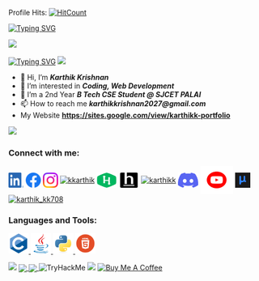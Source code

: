 Profile Hits:     [![HitCount](https://hits.dwyl.com/iamkarthik2004/iamkarthik2004.svg?style=flat-square)](http://hits.dwyl.com/iamkarthik2004/iamkarthik2004)



<!---
iamkarthik2004/iamkarthik2004 is a ✨ special ✨ repository because its `README.md` (this file) appears on your GitHub profile.
You can click the Preview link to take a look at your changes.
--->

[![Typing SVG](https://readme-typing-svg.demolab.com?font=Bungee+Spice&size=30&pause=1000&center=true&vCenter=true&width=435&lines=Hi+%F0%9F%91%8B%2C+I'm+KarthiK)](https://git.io/typing-svg)

<!---Light Code--->
<img src="https://user-images.githubusercontent.com/73097560/115834477-dbab4500-a447-11eb-908a-139a6edaec5c.gif"/>

<!---Text Animation--->
<a href="https://git.io/typing-svg"><img src="https://readme-typing-svg.demolab.com?font=Jersey+25+Charted&size=30&pause=1000&color=EBF727&random=false&width=435&lines=Studying+in+SJCET+PALAI.......;CSE+Student+%F0%9F%91%A8%E2%80%8D%F0%9F%92%BB;I+Love+%E2%9D%A4%EF%B8%8F+Programming;Passionate+in+Web++Development" alt="Typing SVG" /></a>
<img src="https://user-images.githubusercontent.com/73097560/115834477-dbab4500-a447-11eb-908a-139a6edaec5c.gif"/>

- 👋 Hi, I’m **_Karthik Krishnan_**
- 👀 I’m interested in _**Coding, Web Development**_
- 🌱 I’m a 2nd Year **_B Tech CSE Student @ SJCET PALAI_**
- 📫 How to reach me **_karthikkrishnan2027@gmail.com_**
- My Website **https://sites.google.com/view/karthikk-portfolio**
<img src="https://user-images.githubusercontent.com/73097560/115834477-dbab4500-a447-11eb-908a-139a6edaec5c.gif"/>

<p align="left">
</p>



<!---Connect With Me Tools--->
<h3 align="left">Connect with me:</h3>
<p align="left">
<a href="https://linkedin.com/in/karthik-krishnan-775682251" target="blank"><img align="center" src="linkedin.png" alt=karthik-krishnan-775682251" height="30" width="30" /></a>
<a href="https://fb.com" target="blank"><img align="center" src="facebook.png" alt="kk" height="30" width="30" /></a>
  <a href="https://instagram.com/karthik_kk708" target="blank"><img align="center" src="instagram.png" alt="karthik_kk708" height="30" width="30" /></a>
<a href="https://www.codechef.com" target="blank"><img align="center" src="https://cdn.jsdelivr.net/npm/simple-icons@3.1.0/icons/codechef.svg" alt="kkarthik" height="30" width="30" /></a>
<a href="https://www.hackerrank.com/karthikkrishna30" target="blank"><img align="center" src="HackerRank_logo.svg" alt="karthikkrishnan" height="30" width="40" /></a>
<a href="https://www.hackerearth.com" target="blank"><img align="center" src="hackerearth-svgrepo-com.svg" alt="@karthikkrishnan2004" height="30" width="40" /></a> 
<a href="https://www.geeksforgeeks.org/user/karthikkriqwlh" target="blank"><img align="center" src="https://upload.wikimedia.org/wikipedia/commons/thumb/4/43/GeeksforGeeks.svg/116px-GeeksforGeeks.svg.png?20200909192408" alt="karthikk" height="30" width="40" /></a>  
<a href="https://discord.gg/karthik_kk708" target="blank"><img align="center" src="Discord-Logo-Color.svg" alt="kk" height="30" width="40" /></a>
<a href="https://www.youtube.com/@Nature_Lens_Crafters" target="blank"><img align="center" src="ytlogo.png" alt="Karthik" height="55" width="65" /></a>
<a href="https://app.mulearn.org/profile/karthikkrishnan@mulearn" target="blank"><img align="center" src="mulearn_logo.png" alt="Karthik" height="30" width="30" /></a>
<a href="https://twitter.com/karthik_kk708" target="blank"><img align="center" src="https://raw.githubusercontent.com/rahuldkjain/github-profile-readme-generator/22064237dce9d9052582c108ace3c161b646dfd9/src/images/icons/Social/twitter.svg" alt="karthik_kk708" height="30" width="40" /></a>


<!---Language Tools--->

<h3 align="left">Languages and Tools:</h3>
<p align="left"> <a href="https://www.cprogramming.com/" target="_blank" rel="noreferrer"> <img src="https://raw.githubusercontent.com/devicons/devicon/master/icons/c/c-original.svg" alt="c" width="40" height="40"/> </a> <a href="https://www.java.com" target="_blank" rel="noreferrer"> <img src="https://raw.githubusercontent.com/devicons/devicon/master/icons/java/java-original.svg" alt="c" width="40" height="40"/> </a> <a href="https://www.python.org" target="_blank" rel="noreferrer"> <img src="https://raw.githubusercontent.com/devicons/devicon/master/icons/python/python-original.svg" alt="python" width="40" height="40"/> </a> 
<a href="[https://www.java.com](https://www.w3schools.com/html/)" target="_blank" rel="noreferrer"> <img src="Html.png" alt="c" width="40" height="40"/> </a></p>

<img src="https://user-images.githubusercontent.com/73097560/115834477-dbab4500-a447-11eb-908a-139a6edaec5c.gif"/>

<!---Github Status--->
<a href="https://github.com/iamkarthik2004/github-readme-stats">
  <img height=150 align="center" src="https://github-readme-stats.vercel.app/api?username=iamkarthik2004&show_icons=true&theme=radical" />
</a>
<a href="https://github.com/iamkarthik2004/convoychat">
  <img height=150 align="center" src="https://github-readme-stats.vercel.app/api/top-langs/?username=iamkarthik2004&langs_count=8" />
</a>


<!---
PIE DIAGRAM
<a href="[https://github.com/iamkarthik2004/convoychat](https://github.com/iamkarthik2004/github-readme-stats)">
  <img height=150 align="center" src="https://github-readme-stats.vercel.app/api/top-langs/?username=iamkarthik2004&layout=donut-vertical" />
</a>
--->



<!---Tryhackme Profile--->
<img src="https://tryhackme-badges.s3.amazonaws.com/karthikkrishnan4.png" alt="TryHackMe">

<img src="https://user-images.githubusercontent.com/73097560/115834477-dbab4500-a447-11eb-908a-139a6edaec5c.gif"/>

<a href="https://buymeacoffee.com/karthikkrishnan24" target="_blank" >
<img  src="https://cdn.buymeacoffee.com/buttons/v2/default-yellow.png" alt="Buy Me A Coffee" style="height: 60px !important;width: 217px !important;align: center !important;" ></a>
